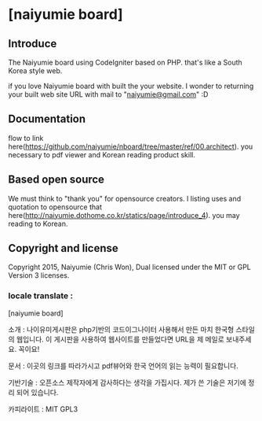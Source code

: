 # [naiyumie board]

## Introduce
The Naiyumie board using CodeIgniter based on PHP.
that's like a South Korea style web.

if you love Naiyumie board with built the your website.
I wonder to returning your built web site URL  with mail to "naiyumie@gmail.com" :D

## Documentation
flow to link here(https://github.com/naiyumie/nboard/tree/master/ref/00.architect).
you necessary to pdf viewer and Korean reading product skill.

## Based open source
We must think to "thank you" for opensource creators.
I listing uses and quotation to opensource that here(http://naiyumie.dothome.co.kr/statics/page/introduce_4).
you may reading to Korean.

## Copyright and license
Copyright 2015, Naiyumie (Chris Won),
Dual licensed under the MIT or GPL Version 3 licenses.









### locale translate :

[naiyumie board]

소개 : 나이유미게시판은 php기반의 코드이그나이터 사용해서 만든
마치 한국형 스타일의 웹입니다.
이 게시판을 사용하여 웹사이트를 만들었다면
URL을 제 메일로 보내주세요. 꼭이요!

문서 : 이곳의 링크를 따라가시고 pdf뷰어와 한국 언어의 읽는 능력이 필요합니다.

기반기술 : 오픈소스 제작자에게 감사하다는 생각을 가집시다. 제가 쓴 기술은 저기에 정리 되어 있습니다.

카피라이트 : MIT GPL3